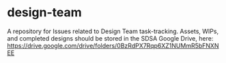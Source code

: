 # design-team
A repository for Issues related to Design Team task-tracking.
Assets, WIPs, and completed designs should be stored in the SDSA Google Drive, here:
https://drive.google.com/drive/folders/0BzRdPX7Rqp6XZ1NUMmR5bFNXNEE
